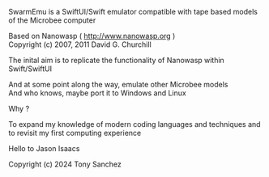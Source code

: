 
SwarmEmu is a SwiftUI/Swift emulator compatible with tape based models of the Microbee computer

Based on Nanowasp ( http://www.nanowasp.org )  
Copyright (c) 2007, 2011 David G. Churchill

The inital aim is to replicate the functionality of Nanowasp within Swift/SwiftUI  

And at some point along the way, emulate other Microbee models  
And who knows, maybe port it to Windows and Linux  

Why ?

To expand my knowledge of modern coding languages and techniques and to revisit my first computing experience

Hello to Jason Isaacs

Copyright (c) 2024 Tony Sanchez

